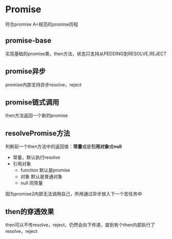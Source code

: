 # Promise
符合promise A+规范的promise历程
## promise-base
实现基础的promise类，then方法，状态只支持从PEDDING到RESOLVE,REJECT
## promise异步
promise内部支持异步resolve，reject
## promise链式调用
then方法返回一个新的promise
## resolvePromise方法
判断前一个then方法中的返回值：**常量**或是**引用对象**或**null**
- 常量，默认执行resolve
- 引用对象
    - function 默认是promise
    - 对象  默认是普通对象
    - null  同常量

因为promise2内部无法调用自己，所用通过异步放入下一个宏任务中
## then的穿透效果
then可以不传resolve，reject，仍然会向下传递，直到有个then内部执行了resolve，reject

